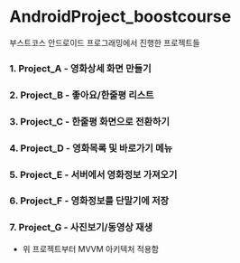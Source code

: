 # AndroidProject_boostcourse
부스트코스 안드로이드 프로그래밍에서 진행한 프로젝트들

### 1. Project_A - 영화상세 화면 만들기

### 2. Project_B - 좋아요/한줄평 리스트

### 3. Project_C - 한줄평 화면으로 전환하기

### 4. Project_D - 영화목록 및 바로가기 메뉴

### 5. Project_E - 서버에서 영화정보 가져오기

### 6. Project_F - 영화정보를 단말기에 저장

### 7. Project_G - 사진보기/동영상 재생 
  - 위 프로젝트부터 MVVM 아키텍처 적용함
